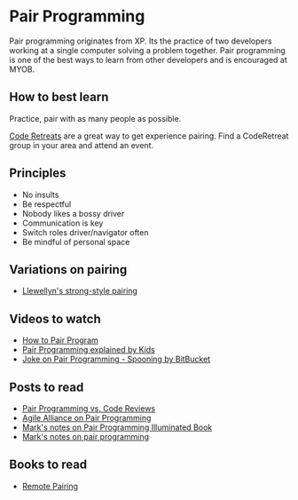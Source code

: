 # Pair Programming

Pair programming originates from XP. Its the practice of two developers working at a single computer solving a problem together. Pair programming is one of the best ways to learn from other developers and is encouraged at MYOB.

## How to best learn

Practice, pair with as many people as possible. 

[Code Retreats](http://coderetreat.org/) are a great way to get experience pairing. Find a CodeRetreat group in your area and attend an event.

## Principles

* No insults  
* Be respectful  
* Nobody likes a bossy driver  
* Communication is key  
* Switch roles driver/navigator often  
* Be mindful of personal space  

## Variations on pairing

* [Llewellyn's strong-style pairing](http://llewellynfalco.blogspot.co.nz/2014/06/llewellyns-strong-style-pairing.html)  

## Videos to watch

* [How to Pair Program](https://www.youtube.com/watch?v=YhV4TaZaB84)  
* [Pair Programming explained by Kids](https://www.youtube.com/watch?v=vgkahOzFH2Q)  
* [Joke on Pair Programming - Spooning by BitBucket](https://www.youtube.com/watch?v=dYBjVTMUQY0)  

## Posts to read

* [Pair Programming vs. Code Reviews](https://blog.codinghorror.com/pair-programming-vs-code-reviews/)  
* [Agile Alliance on Pair Programming](https://www.agilealliance.org/glossary/pairing/#q=~(filters~(postType~(~'page~'post~'aa_book~'aa_event_session~'aa_experience_report~'aa_glossary~'aa_research_paper~'aa_video)~tags~(~'pair*20programming))~searchTerm~'~sort~false~sortDirection~'asc~page~1))
* [Mark's notes on Pair Programming Illuminated Book](http://blog.markpearl.co.za/Pair-Programming-Illuminated-by-Williams-and-Kessler)  
* [Mark's notes on pair programming](http://blog.markpearl.co.za/Pair-Programming-Notes)  

## Books to read

* [Remote Pairing](https://pragprog.com/book/jkrp/remote-pairing)  

